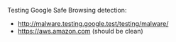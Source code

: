 Testing Google Safe Browsing detection:
- http://malware.testing.google.test/testing/malware/
- https://aws.amazon.com (should be clean)
